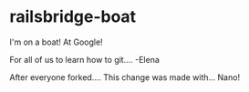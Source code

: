# railsbridge-boat
I'm on a boat! At Google!


For all of us to learn how to git....
-Elena


After everyone forked....
This change was made with... Nano!
